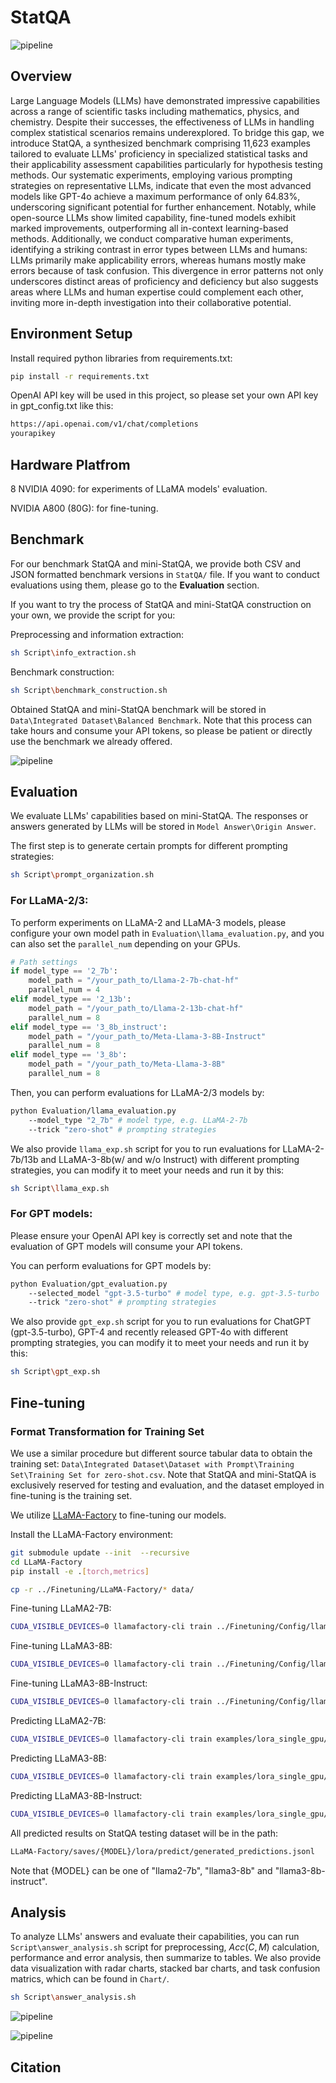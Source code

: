 # StatQA

![pipeline](/Chart/README/pipeline.png)

## Overview

Large Language Models (LLMs) have demonstrated impressive capabilities across a range of scientific tasks including mathematics, physics, and chemistry. Despite their successes, the effectiveness of LLMs in handling complex statistical scenarios remains underexplored. To bridge this gap, we introduce StatQA, a synthesized benchmark comprising 11,623 examples tailored to evaluate LLMs' proficiency in specialized statistical tasks and their applicability assessment capabilities particularly for hypothesis testing methods. Our systematic experiments, employing various prompting strategies on representative LLMs, indicate that even the most advanced models like GPT-4o achieve a maximum performance of only 64.83%, underscoring significant potential for further enhancement. Notably, while open-source LLMs show limited capability, fine-tuned models exhibit marked improvements, outperforming all in-context learning-based methods. Additionally, we conduct comparative human experiments, identifying a striking contrast in error types between LLMs and humans: LLMs primarily make applicability errors, whereas humans mostly make errors because of task confusion. This divergence in error patterns not only underscores distinct areas of proficiency and deficiency but also suggests areas where LLMs and human expertise could complement each other, inviting more in-depth investigation into their collaborative potential.

## Environment Setup

Install required python libraries from requirements.txt:

```bash
pip install -r requirements.txt
```

OpenAI API key will be used in this project, so please set your own API key in gpt_config.txt like this:

```txt
https://api.openai.com/v1/chat/completions
yourapikey
```

## Hardware Platfrom

8 NVIDIA 4090: for experiments of LLaMA models' evaluation.

NVIDIA A800 (80G): for fine-tuning.


## Benchmark

For our benchmark StatQA and mini-StatQA, we provide both CSV and JSON formatted benchmark versions in `StatQA/` file. If you want to conduct evaluations using them, please go to the **Evaluation** section.

If you want to try the process of StatQA and mini-StatQA construction on your own, we provide the script for you:

Preprocessing and information extraction:

```bash
sh Script\info_extraction.sh
```

Benchmark construction:

```bash
sh Script\benchmark_construction.sh
```

Obtained StatQA and mini-StatQA benchmark will be stored in `Data\Integrated Dataset\Balanced Benchmark`. Note that this process can take hours and consume your API tokens, so please be patient or directly use the benchmark we already offered.

![pipeline](/Chart/README/distribution.png)

## Evaluation

We evaluate LLMs' capabilities based on mini-StatQA. The responses or answers generated by LLMs will be stored in `Model Answer\Origin Answer`.

The first step is to generate certain prompts for different prompting strategies:

```bash
sh Script\prompt_organization.sh
```

### For LLaMA-2/3:

To perform experiments on LLaMA-2 and LLaMA-3 models, please configure your own model path in `Evaluation\llama_evaluation.py`, and you can also set the `parallel_num` depending on your GPUs.

```python
# Path settings
if model_type == '2_7b':
    model_path = "/your_path_to/Llama-2-7b-chat-hf"
    parallel_num = 4
elif model_type == '2_13b':
    model_path = "/your_path_to/Llama-2-13b-chat-hf"
    parallel_num = 8
elif model_type == '3_8b_instruct':
    model_path = "/your_path_to/Meta-Llama-3-8B-Instruct"
    parallel_num = 8
elif model_type == '3_8b':
    model_path = "/your_path_to/Meta-Llama-3-8B"
    parallel_num = 8
```

Then, you can perform evaluations for LLaMA-2/3 models by:

```bash
python Evaluation/llama_evaluation.py 
	--model_type "2_7b" # model type, e.g. LLaMA-2-7b
	--trick "zero-shot" # prompting strategies
```

We also provide `llama_exp.sh` script for you to run evaluations for LLaMA-2-7b/13b and LLaMA-3-8b(w/ and w/o Instruct) with different prompting strategies, you can modify it to meet your needs and run it by this:

```bash
sh Script\llama_exp.sh
```

### For GPT models:

Please ensure your OpenAI API key is correctly set and note that the evaluation of GPT models will consume your API tokens.

You can perform evaluations for GPT models by:

```bash
python Evaluation/gpt_evaluation.py 
	--selected_model "gpt-3.5-turbo" # model type, e.g. gpt-3.5-turbo
	--trick "zero-shot" # prompting strategies
```

We also provide `gpt_exp.sh` script for you to run evaluations for ChatGPT (gpt-3.5-turbo), GPT-4 and recently released GPT-4o with different prompting strategies, you can modify it to meet your needs and run it by this:

```bash
sh Script\gpt_exp.sh
```

## Fine-tuning
### Format Transformation for Training Set

We use a similar procedure but different source tabular data to obtain the training set: `Data\Integrated Dataset\Dataset with Prompt\Training Set\Training Set for zero-shot.csv`. Note that StatQA and mini-StatQA is exclusively reserved for testing and evaluation, and the dataset employed in fine-tuning is the training set.

We utilize [LLaMA-Factory](https://github.com/hiyouga/LLaMA-Factory) to fine-tuning our models.

Install the LLaMA-Factory environment:
```bash
git submodule update --init  --recursive
cd LLaMA-Factory
pip install -e .[torch,metrics]

cp -r ../Finetuning/LLaMA-Factory/* data/
```

Fine-tuning LLaMA2-7B:
```bash
CUDA_VISIBLE_DEVICES=0 llamafactory-cli train ../Finetuning/Config/llama2_7b_lora_sft.yaml
```

Fine-tuning LLaMA3-8B:
```bash
CUDA_VISIBLE_DEVICES=0 llamafactory-cli train ../Finetuning/Config/llama3_8b_lora_sft.yaml
```

Fine-tuning LLaMA3-8B-Instruct:
```bash
CUDA_VISIBLE_DEVICES=0 llamafactory-cli train ../Finetuning/Config/llama3_8b_instruct_lora_sft.yaml
```

Predicting LLaMA2-7B:
```bash
CUDA_VISIBLE_DEVICES=0 llamafactory-cli train examples/lora_single_gpu/llama2_7b_lora_sft_inference.yaml
```

Predicting LLaMA3-8B:
```bash
CUDA_VISIBLE_DEVICES=0 llamafactory-cli train examples/lora_single_gpu/llama3_8b_lora_sft_inference.yaml
```

Predicting LLaMA3-8B-Instruct:
```bash
CUDA_VISIBLE_DEVICES=0 llamafactory-cli train examples/lora_single_gpu/llama3_8b_instruct_lora_sft_inference.yaml
```

All predicted results on StatQA testing dataset will be in the path:
```bash
LLaMA-Factory/saves/{MODEL}/lora/predict/generated_predictions.jsonl
```
Note that {MODEL} can be one of "llama2-7b", "llama3-8b" and "llama3-8b-instruct".


## Analysis

To analyze LLMs' answers and evaluate their capabilities, you can run `Script\answer_analysis.sh` script for preprocessing, $Acc(C,M)$ calculation, performance and error analysis, then summarize to tables.  We also provide data visualization with radar charts, stacked bar charts, and task confusion matrics, which can be found in `Chart/`.

```bash
sh Script\answer_analysis.sh
```

![pipeline](/Chart/README/radar.png)

![pipeline](/Chart/README/error_bar_chart.png)

## Citation

